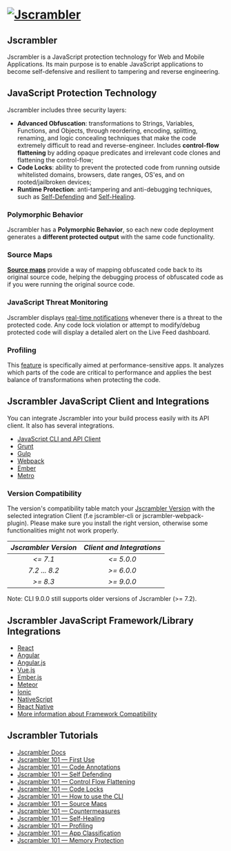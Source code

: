 # [![Jscrambler](https://media.jscrambler.com/images/logo_500px.png)](https://jscrambler.com/?utm_source=github.com&utm_medium=referral)

## Jscrambler

Jscrambler is a JavaScript protection technology for Web and Mobile Applications. Its main purpose is to enable JavaScript applications to become self-defensive and resilient to tampering and reverse engineering.

## JavaScript Protection Technology

Jscrambler includes three security layers:

- **Advanced Obfuscation**: transformations to Strings, Variables, Functions, and Objects, through reordering, encoding, splitting, renaming, and logic concealing techniques that make the code extremely difficult to read and reverse-engineer. Includes **control-flow flattening** by adding opaque predicates and irrelevant code clones and flattening the control-flow;
- **Code Locks**: ability to prevent the protected code from running outside whitelisted domains, browsers, date ranges, OS'es, and on rooted/jailbroken devices;
- **Runtime Protection**: anti-tampering and anti-debugging techniques, such as [Self-Defending](https://docs.jscrambler.com/code-integrity/documentation/transformations/self-defending) and [Self-Healing](https://docs.jscrambler.com/code-integrity/documentation/transformations/self-healing).

### Polymorphic Behavior

Jscrambler has a **Polymorphic Behavior**, so each new code deployment generates a **different protected output** with the same code functionality.

### Source Maps

**[Source maps](https://docs.jscrambler.com/code-integrity/documentation/source-maps)** provide a way of mapping obfuscated code back to its original source code, helping the debugging process of obfuscated code as if you were running the original source code.

### JavaScript Threat Monitoring

Jscrambler displays [real-time notifications](https://jscrambler.com/products/javascript-threat-monitoring?utm_source=github.com&utm_medium=referral) whenever there is a threat to the protected code. Any code lock violation or attempt to modify/debug protected code will display a detailed alert on the Live Feed dashboard.

### Profiling

This [feature](https://docs.jscrambler.com/code-integrity/documentation/profiling) is specifically aimed at performance-sensitive apps. It analyzes which parts of the code are critical to performance and applies the best balance of transformations when protecting the code.

## Jscrambler JavaScript Client and Integrations

You can integrate Jscrambler into your build process easily with its API client. It also has several integrations.

- [JavaScript CLI and API Client](packages/jscrambler-cli)
- [Grunt](packages/grunt-jscrambler)
- [Gulp](packages/gulp-jscrambler)
- [Webpack](packages/jscrambler-webpack-plugin)
- [Ember](packages/ember-cli-jscrambler)
- [Metro](packages/jscrambler-metro-plugin)

### Version Compatibility

The version's compatibility table match your [Jscrambler Version](https://app.jscrambler.com/settings) with the selected integration Client (f.e jscrambler-cli or jscrambler-webpack-plugin).
Please make sure you install the right version, otherwise some functionalities might not work properly. 

| _Jscrambler Version_   |      _Client and Integrations_      |
|:----------:|:-------------:|
| _<= 7.1_ |  _<= 5.0.0_ |
| _7.2 ... 8.2_ |   _\>= 6.0.0_ |
| _\>= 8.3_ | _\>= 9.0.0_ |

Note: CLI 9.0.0 still supports older versions of Jscrambler (>= 7.2).

## Jscrambler JavaScript Framework/Library Integrations

- [React](https://blog.jscrambler.com/protecting-your-react-js-source-code-with-jscrambler/?utm_source=github.com&utm_medium=referral)
- [Angular](https://blog.jscrambler.com/how-to-protect-angular-code-against-theft-and-reverse-engineering/?utm_source=github.com&utm_medium=referral)
- [Angular.js](https://blog.jscrambler.com/how-to-protect-your-angular-js-application-with-jscrambler/?utm_source=github.com&utm_medium=referral)
- [Vue.js](https://blog.jscrambler.com/how-to-protect-your-vue-js-application-with-jscrambler/?utm_source=github.com&utm_medium=referral)
- [Ember.js](https://docs.jscrambler.com/code-integrity/frameworks-and-libraries/emberjs?utm_source=github.com&utm_medium=referral)
- [Meteor](https://docs.jscrambler.com/code-integrity/frameworks-and-libraries/meteor?utm_source=github.com&utm_medium=referral)
- [Ionic](https://blog.jscrambler.com/protecting-hybrid-mobile-apps-with-ionic-and-jscrambler/?utm_source=github.com&utm_medium=referral)
- [NativeScript](https://blog.jscrambler.com/protecting-your-nativescript-source-code-with-jscrambler/?utm_source=github.com&utm_medium=referral)
- [React Native](https://blog.jscrambler.com/how-to-protect-react-native-apps-with-jscrambler/?utm_source=github.com&utm_medium=referral)
- [More information about Framework Compatibility](https://jscrambler.com/javascript-frameworks-and-libraries#compatible-frameworks?utm_source=github.com&utm_medium=referral)

## Jscrambler Tutorials

- [Jscrambler Docs](https://docs.jscrambler.com/?utm_source=github.com&utm_medium=referral)
- [Jscrambler 101 — First Use](https://blog.jscrambler.com/jscrambler-101-first-use/?utm_source=github.com&utm_medium=referral)
- [Jscrambler 101 — Code Annotations](https://blog.jscrambler.com/jscrambler-101-code-annotations/?utm_source=github.com&utm_medium=referral)
- [Jscrambler 101 — Self Defending](https://blog.jscrambler.com/jscrambler-101-self-defending/?utm_source=github.com&utm_medium=referral)
- [Jscrambler 101 — Control Flow Flattening](https://blog.jscrambler.com/jscrambler-101-control-flow-flattening/?utm_source=github.com&utm_medium=referral)
- [Jscrambler 101 — Code Locks](https://blog.jscrambler.com/jscrambler-101-code-locks/?utm_source=github.com&utm_medium=referral)
- [Jscrambler 101 — How to use the CLI](https://blog.jscrambler.com/jscrambler-101-how-to-use-the-cli/?utm_source=github.com&utm_medium=referral)
- [Jscrambler 101 — Source Maps](https://blog.jscrambler.com/jscrambler-101-source-maps/?utm_source=github.com&utm_medium=referral)
- [Jscrambler 101 — Countermeasures](https://blog.jscrambler.com/jscrambler-101-countermeasures/?utm_source=github.com&utm_medium=referral)
- [Jscrambler 101 — Self-Healing](https://blog.jscrambler.com/jscrambler-101-self-healing/?utm_source=github.com&utm_medium=referral)
- [Jscrambler 101 — Profiling](https://blog.jscrambler.com/jscrambler-101-profiling/?utm_source=github.com&utm_medium=referral)
- [Jscrambler 101 — App Classification](https://blog.jscrambler.com/jscrambler-101-app-classification/?utm_source=github.com&utm_medium=referral)
- [Jscrambler 101 — Memory Protection](https://blog.jscrambler.com/jscrambler-101-memory-protection/?utm_source=github.com&utm_medium=referral)
